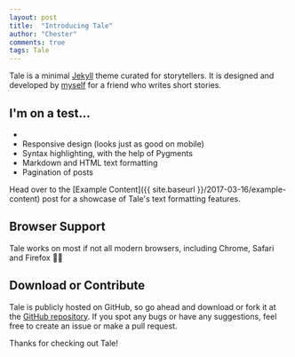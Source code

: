 ```yaml
---
layout: post
title:  "Introducing Tale"
author: "Chester"
comments: true
tags: Tale
---
```


Tale is a minimal [Jekyll](https://jekyllrb.com/) theme curated for storytellers. It is designed and developed by [myself](https://github.com/chesterhow/) for a friend who writes short stories.

## I'm on a test...
- 
- Responsive design (looks just as good on mobile)
- Syntax highlighting, with the help of Pygments
- Markdown and HTML text formatting
- Pagination of posts

Head over to the [Example Content]({{ site.baseurl }}/2017-03-16/example-content) post for a showcase of Tale's text formatting features.

## Browser Support
Tale works on most if not all modern browsers, including Chrome, Safari and Firefox 👍🏼

## Download or Contribute
Tale is publicly hosted on GitHub, so go ahead and download or fork it at the [GitHub repository](https://github.com/chesterhow/tale). If you spot any bugs or have any suggestions, feel free to create an issue or make a pull request.

Thanks for checking out Tale!
